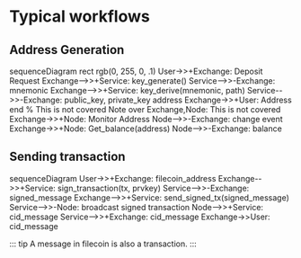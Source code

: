 # Typical workflows

<!---
Reference for mermaid
https://mermaid-js.github.io/mermaid/#/sequenceDiagram
-->

## Address Generation

<mermaid>
sequenceDiagram
    rect rgb(0, 255, 0, .1)
        User->>+Exchange: Deposit Request
        Exchange-->>+Service: key_generate()
        Service-->>-Exchange: mnemonic
        Exchange-->>+Service: key_derive(mnemonic, path)
        Service-->>-Exchange: public_key, private_key address
        Exchange->>+User: Address
    end
    % This is not covered
    Note over Exchange,Node: This is not covered
    Exchange->>+Node: Monitor Address
    Node-->>-Exchange: change event
    Exchange->>+Node: Get_balance(address)
    Node-->>-Exchange: balance  
</mermaid>

## Sending transaction

<mermaid>
sequenceDiagram
    User->>+Exchange: filecoin_address
    Exchange-->>+Service: sign_transaction(tx, prvkey)
    Service-->>-Exchange: signed_message
    Exchange-->>+Service: send_signed_tx(signed_message)
    Service-->>-Node: broadcast signed transaction
    Node-->>+Service: cid_message
    Service-->>+Exchange: cid_message
    Exchange->>User: cid_message
</mermaid>

::: tip A message in filecoin is also a transaction.
:::
